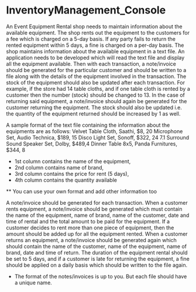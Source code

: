 # InventoryManagement_Console

An Event Equipment Rental shop needs to maintain information about the available equipment. The shop rents out the equipment to the customers for a fee which is charged on a 5-day basis. If any party fails to return the rented equipment within 5 days, a fine is charged on a per-day basis. The shop maintains information about the available equipment in a text file. An application needs to be developed which will read the text file and display all the equipment available. Then with each transaction, a note/invoice should be generated for the particular customer and should be written to a file along with the details of the equipment involved in the transaction. The stock of the equipment should also be updated after each transaction. For example, if the store had 14 table cloths, and if one table cloth is rented by a customer then the number (stock) should be changed to 13. In the case of returning said equipment, a note/invoice should again be generated for the customer returning the equipment. The stock should also be updated i.e. the quantity of the equipment returned should be increased by 1 as well.

A sample format of the text file containing the information about the equipments are as follows:
Velvet Table Cloth, Saathi, $8, 20 
Microphone Set, Audio Technica, $189, 15 
Disco Light Set, Sonoff, $322, 24 
7.1 Surround Sound Speaker Set, Dolby, $489,4 
Dinner Table 8x5, Panda Furnitures, $344, 8

* 1st column contains the name of the equipment,
* 2nd column contains name of brand,
* 3rd column contains the price for rent (5 days),
* 4th column contains the quantity available
  
** You can use your own format and add other information too

A note/invoice should be generated for each transaction. When a customer rents equipment, a note/invoice should be generated which must contain the name of the equipment, name of brand, name of the customer, date and time of rental and the total amount to be paid for the equipment. If a customer decides to rent more than one piece of equipment, then the amount should be added up for all the equipment rented. When a customer returns an equipment, a note/invoice should be generated again which should contain the name of the customer, name of the equipment, name of brand, date and time of return. The duration of the equipment rental should be set to 5 days, and if a customer is late for returning the equipment, a fine should be applied on a daily basis which should be written to the file again.

* The format of the notes/invoices is up to you. But each file should have a unique name.
